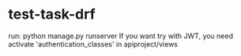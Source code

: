 # test-task-drf
run:
python manage.py runserver
If you want try with JWT, you need activate 'authentication_classes' in apiproject/views
